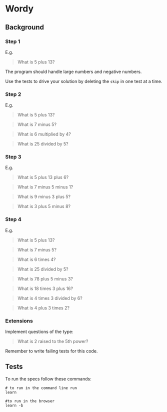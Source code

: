 # Wordy
## Background

### Step 1

E.g.

> What is 5 plus 13?

The program should handle large numbers and negative numbers.

Use the tests to drive your solution by deleting the `skip` in one test at a time.

### Step 2

E.g.

> What is 5 plus 13?

> What is 7 minus 5?

> What is 6 multiplied by 4?

> What is 25 divided by 5?

### Step 3

E.g.

> What is 5 plus 13 plus 6?

> What is 7 minus 5 minus 1?

> What is 9 minus 3 plus 5?

> What is 3 plus 5 minus 8?

### Step 4

E.g.

> What is 5 plus 13?

> What is 7 minus 5?

> What is 6 times 4?

> What is 25 divided by 5?

> What is 78 plus 5 minus 3?

> What is 18 times 3 plus 16?

> What is 4 times 3 divided by 6?

> What is 4 plus 3 times 2?

### Extensions

Implement questions of the type:

> What is 2 raised to the 5th power?

Remember to write failing tests for this code.

## Tests

To run the specs follow these commands:

```shell
# to run in the command line run
learn

#to run in the browser
learn -b
```
